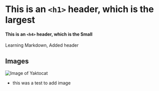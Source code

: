# This is an `<h1>` header, which is the largest
#### This is an `<h4>` header, which is the Small
Learning Markdown, Added header
## Images
![Image of Yaktocat](https://octodex.github.com/images/yaktocat.png)
- this was a test to add image
